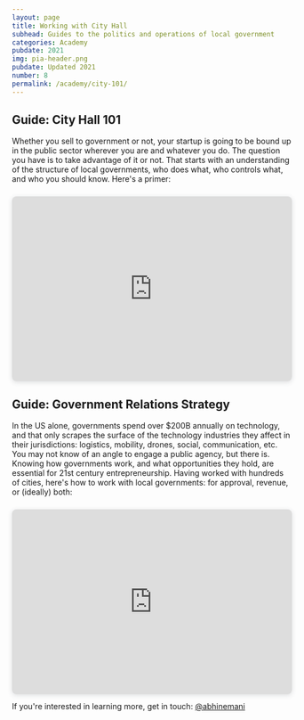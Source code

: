 ```yaml
---
layout: page
title: Working with City Hall
subhead: Guides to the politics and operations of local government
categories: Academy
pubdate: 2021
img: pia-header.png
pubdate: Updated 2021
number: 8
permalink: /academy/city-101/
---
```


## Guide: City Hall 101
Whether you sell to government or not, your startup is going to be bound up in the public sector wherever you are and whatever you do. The question you have is to take advantage of it or not. That starts with an understanding of the structure of local governments, who does what, who controls what, and who you should know. Here's a primer:

<div style="position: relative; width: 100%; height: 0; padding-top: 56.2500%; padding-bottom: 48px; box-shadow: 0 2px 8px 0 rgba(63,69,81,0.16); margin-top: 1.6em; margin-bottom: 0.9em; overflow: hidden; border-radius: 8px; will-change: transform;">  <iframe loading="lazy" style="position: absolute; width: 100%; height: 100%; top: 0; left: 0; border: none; padding: 0;margin: 0;"    src="https:&#x2F;&#x2F;www.canva.com&#x2F;design&#x2F;DAEu0mNGTIE&#x2F;view?embed">  </iframe></div>

## Guide: Government Relations Strategy
In the US alone, governments spend over $200B annually on technology, and that only scrapes the surface of the technology industries they affect in their jurisdictions: logistics, mobility, drones, social, communication, etc. You may not know of an angle to engage a public agency, but there is. Knowing how governments work, and what opportunities they hold, are essential for 21st century entrepreneurship. Having worked with hundreds of cities, here's how to work with local governments: for approval, revenue, or (ideally) both:

<div style="position: relative; width: 100%; height: 0; padding-top: 56.2500%;
 padding-bottom: 48px; box-shadow: 0 2px 8px 0 rgba(63,69,81,0.16); margin-top: 1.6em; margin-bottom: 0.9em; overflow: hidden;
 border-radius: 8px; will-change: transform;">
  <iframe loading="lazy" style="position: absolute; width: 100%; height: 100%; top: 0; left: 0; border: none; padding: 0;margin: 0;"
    src="https:&#x2F;&#x2F;www.canva.com&#x2F;design&#x2F;DAEguqvT_KM&#x2F;view?embed">
  </iframe>
</div>

If you're interested in learning more, get in touch: <a href="https://twitter.com/@abhinemani" target="_blank">@abhinemani</a>
